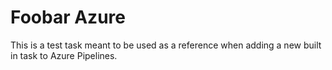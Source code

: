 # Foobar Azure

This is a test task meant to be used as a reference when adding a new built in task to Azure Pipelines.